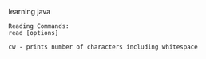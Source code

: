 learning java

```
Reading Commands:
read [options]

cw - prints number of characters including whitespace
```

